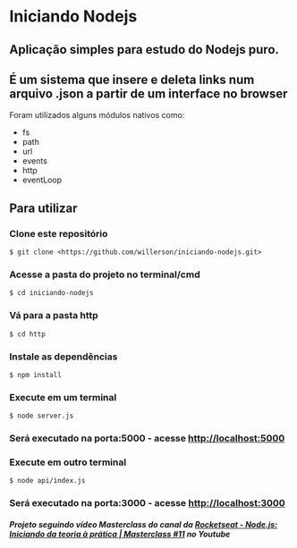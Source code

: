 # Iniciando Nodejs

## Aplicação simples para estudo do Nodejs puro.
## É um sistema que insere e deleta links num arquivo .json a partir de um interface no browser

Foram utilizados alguns módulos nativos como:
* fs
* path
* url
* events
* http
* eventLoop



## Para utilizar
### Clone este repositório
```
$ git clone <https://github.com/willerson/iniciando-nodejs.git>
```
### Acesse a pasta do projeto no terminal/cmd
```
$ cd iniciando-nodejs
```
### Vá para a pasta http
```
$ cd http
```
### Instale as dependências
```
$ npm install
```
### Execute em um terminal
```
$ node server.js
```
### Será executado na porta:5000 - acesse <http://localhost:5000> 

### Execute em outro terminal
```
$ node api/index.js
```
### Será executado na porta:3000 - acesse <http://localhost:3000> 

##### Projeto seguindo vídeo Masterclass do canal da [Rocketseat - Node.js: Iniciando da teoria à prática | Masterclass #11](https://www.youtube.com/watch?v=DiXbJL3iWVs&ab_channel=Rocketseat) no Youtube

